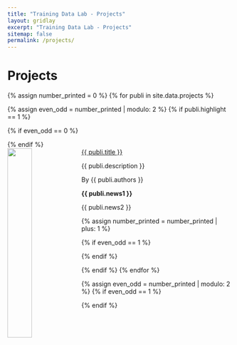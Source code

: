 ```yaml
---
title: "Training Data Lab - Projects"
layout: gridlay
excerpt: "Training Data Lab - Projects"
sitemap: false
permalink: /projects/
---
```


# Projects

{% assign number_printed = 0 %}
{% for publi in site.data.projects %}

{% assign even_odd = number_printed | modulo: 2 %}
{% if publi.highlight == 1 %}

{% if even_odd == 0 %}
<div class="row">
{% endif %}

<div class="col-sm-6 clearfix">
 <div class="well">
  <pubtit><a href="{{ publi.link.url }}">{{ publi.title }}</a></pubtit>
  <img src="{{ site.url }}{{ site.baseurl }}/images/projects/{{ publi.image }}" class="img-responsive" width="33%" style="float: left" />
  <p align="justify">{{ publi.description }}</p>
  <p>By {{ publi.authors }}</p>
  <!-- <p><strong><a href="{{ publi.link.url }}">{{ publi.link.display }}</a></strong></p>-->
  <p class="text-danger"><strong> {{ publi.news1 }}</strong></p>
  <p> {{ publi.news2 }}</p>
 </div>
</div>

{% assign number_printed = number_printed | plus: 1 %}

{% if even_odd == 1 %}
</div>
{% endif %}

{% endif %}
{% endfor %}

{% assign even_odd = number_printed | modulo: 2 %}
{% if even_odd == 1 %}
</div>
{% endif %}
